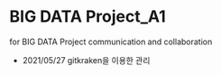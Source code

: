 # BIG DATA Project_A1
for BIG DATA Project communication and collaboration

- 2021/05/27 gitkraken을 이용한 관리
